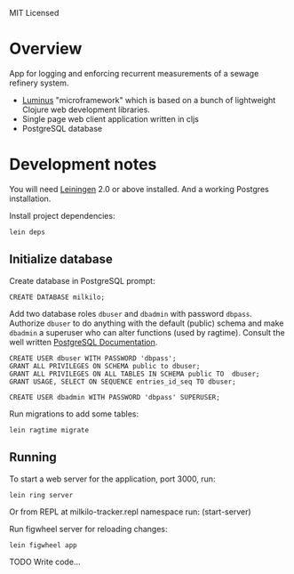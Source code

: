 MIT Licensed

# Overview
App for logging and enforcing recurrent measurements of a sewage refinery system.

- [Luminus][1] "microframework" which is based on a bunch of lightweight Clojure web development libraries.
- Single page web client application written in cljs
- PostgreSQL database

[1]: http://www.luminusweb.net/

# Development notes

You will need [Leiningen][2] 2.0 or above installed. And a working Postgres installation.

[2]: https://github.com/technomancy/leiningen

Install project dependencies:

    lein deps

## Initialize database
Create database in PostgreSQL prompt:

    CREATE DATABASE milkilo;

Add two database roles `dbuser` and `dbadmin` with password `dbpass`. Authorize `dbuser` to do anything with the default (public) schema and make `dbadmin` a superuser who can alter functions (used by ragtime). Consult the well written [PostgreSQL Documentation][3].

    CREATE USER dbuser WITH PASSWORD 'dbpass';
    GRANT ALL PRIVILEGES ON SCHEMA public to dbuser;
    GRANT ALL PRIVILEGES ON ALL TABLES IN SCHEMA public TO  dbuser;
    GRANT USAGE, SELECT ON SEQUENCE entries_id_seq TO dbuser;

    CREATE USER dbadmin WITH PASSWORD 'dbpass' SUPERUSER;

Run migrations to add some tables:

    lein ragtime migrate

[3]: http://www.postgresql.org/docs/8.1/static/user-manag.html

## Running

To start a web server for the application, port 3000, run:

    lein ring server

Or from REPL at milkilo-tracker.repl namespace run:
    (start-server)

Run figwheel server for reloading changes:

    lein figwheel app

TODO Write code...
